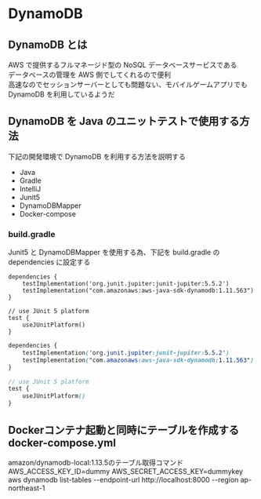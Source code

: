# DynamoDB

## DynamoDB とは
AWS で提供するフルマネージド型の NoSQL データベースサービスである  
データベースの管理を AWS 側でしてくれるので便利  
高速なのでセッションサーバーとしても問題ない、モバイルゲームアプリでも DynamoDB を利用しているようだ  

## DynamoDB を Java のユニットテストで使用する方法  
下記の開発環境で DynamoDB を利用する方法を説明する  

- Java  
- Gradle  
- IntelliJ  
- Junit5  
- DynamoDBMapper  
- Docker-compose

### build.gradle
Junit5 と DynamoDBMapper を使用する為、下記を build.gradle の dependencies に設定する

```
dependencies {
    testImplementation('org.junit.jupiter:junit-jupiter:5.5.2')
    testImplementation("com.amazonaws:aws-java-sdk-dynamodb:1.11.563")
}

// use JUnit 5 platform
test {
    useJUnitPlatform()
}
```

```scss
dependencies {
    testImplementation('org.junit.jupiter:junit-jupiter:5.5.2')
    testImplementation("com.amazonaws:aws-java-sdk-dynamodb:1.11.563")
}

// use JUnit 5 platform
test {
    useJUnitPlatform()
}
```


## Dockerコンテナ起動と同時にテーブルを作成するdocker-compose.yml

amazon/dynamodb-local:1.13.5のテーブル取得コマンド
AWS_ACCESS_KEY_ID=dummy AWS_SECRET_ACCESS_KEY=dummykey aws dynamodb list-tables --endpoint-url http://localhost:8000 --region ap-northeast-1

